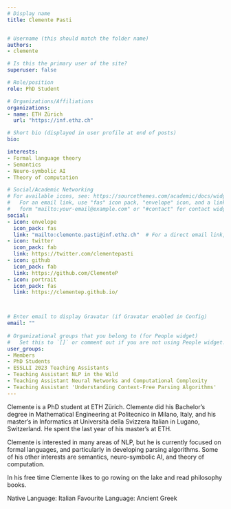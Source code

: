 ```yaml
---
# Display name
title: Clemente Pasti


# Username (this should match the folder name)
authors:
- clemente

# Is this the primary user of the site?
superuser: false

# Role/position
role: PhD Student

# Organizations/Affiliations
organizations:
- name: ETH Zürich
  url: "https://inf.ethz.ch"

# Short bio (displayed in user profile at end of posts)
bio: 

interests:
- Formal language theory
- Semantics
- Neuro-symbolic AI
- Theory of computation

# Social/Academic Networking
# For available icons, see: https://sourcethemes.com/academic/docs/widgets/#icons
#   For an email link, use "fas" icon pack, "envelope" icon, and a link in the
#   form "mailto:your-email@example.com" or "#contact" for contact widget.
social:
- icon: envelope
  icon_pack: fas
  link: "mailto:clemente.pasti@inf.ethz.ch"  # For a direct email link, use "mailto:test@example.org".
- icon: twitter
  icon_pack: fab
  link: https://twitter.com/clementepasti
- icon: github
  icon_pack: fab
  link: https://github.com/ClementeP
- icon: portrait
  icon_pack: fas
  link: https://clementep.github.io/



# Enter email to display Gravatar (if Gravatar enabled in Config)
email: ""
  
# Organizational groups that you belong to (for People widget)
#   Set this to `[]` or comment out if you are not using People widget.  
user_groups:
- Members
- PhD Students
- ESSLLI 2023 Teaching Assistants
- Teaching Assistant NLP in the Wild
- Teaching Assistant Neural Networks and Computational Complexity
- Teaching Assistant 'Understanding Context-Free Parsing Algorithms'
---
```


Clemente is a PhD student at ETH Zürich. Clemente did his Bachelor’s degree in Mathematical Engineering at Politecnico in Milano, Italy, and his master’s in Informatics at Università della Svizzera Italian in Lugano, Switzerland. He spent the last year of his master’s at ETH.

Clemente is interested in many areas of NLP, but he is currently focused on formal languages, and particularly in developing parsing algorithms. Some of his other interests are semantics, neuro-symbolic AI, and theory of computation.

In his free time Clemente likes to go rowing on the lake and read philosophy books.

Native Language: Italian
Favourite Language: Ancient Greek